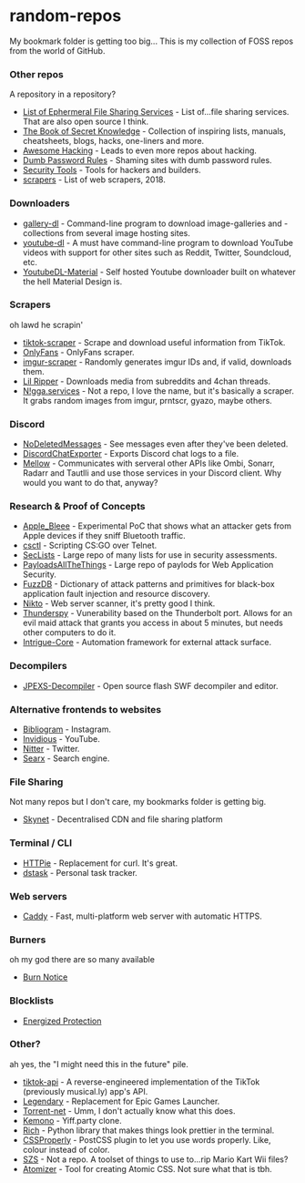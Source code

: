 # random-repos
My bookmark folder is getting too big...
This is my collection of FOSS repos from the world of GitHub.

### Other repos
A repository in a repository?
- [List of Ephermeral File Sharing Services](https://gist.github.com/Prajjwal/2226c6a96d1d72abc713e889160a9f81) - List of...file sharing services. That are also open source I think.
- [The Book of Secret Knowledge](https://github.com/trimstray/the-book-of-secret-knowledge) - Collection of inspiring lists, manuals, cheatsheets, blogs, hacks, one-liners and more.
- [Awesome Hacking](https://github.com/Hack-with-Github/Awesome-Hacking) - Leads to even more repos about hacking.
- [Dumb Password Rules](https://github.com/dumb-password-rules/dumb-password-rules) - Shaming sites with dumb password rules.
- [Security Tools](https://tools.tldr.run/) - Tools for hackers and builders.
- [scrapers](https://github.com/cassidoo/scrapers) - List of web scrapers, 2018.

### Downloaders
- [gallery-dl](https://github.com/mikf/gallery-dl/) - Command-line program to download image-galleries and -collections from several image hosting sites.
- [youtube-dl](https://github.com/ytdl-org/youtube-dl) - A must have command-line program to download YouTube videos with support for other sites such as Reddit, Twitter, Soundcloud, etc.
- [YoutubeDL-Material](https://github.com/Tzahi12345/YoutubeDL-Material) - Self hosted Youtube downloader built on whatever the hell Material Design is.

### Scrapers
oh lawd he scrapin'
- [tiktok-scraper](https://github.com/drawrowfly/tiktok-scraper) - Scrape and download useful information from TikTok.
- [OnlyFans](https://github.com/DIGITALCRIMINAL/OnlyFans) - OnlyFans scraper.
- [imgur-scraper](https://github.com/aqswdefr746/imgur-scraper) - Randomly generates imgur IDs and, if valid, downloads them.
- [Lil Ripper](https://github.com/pauliusbaulius/lil_ripper) - Downloads media from subreddits and 4chan threads.
- [N!gga.services](https://nigga.services/) - Not a repo, I love the name, but it's basically a scraper. It grabs random images from imgur, prntscr, gyazo, maybe others.

### Discord
- [NoDeletedMessages](https://github.com/Mega-Mewthree/BetterDiscordTrustedUnofficialPlugins) - See messages even after they've been deleted.
- [DiscordChatExporter](https://github.com/Tyrrrz/DiscordChatExporter) - Exports Discord chat logs to a file.
- [Mellow](https://github.com/v0idp/Mellow) - Communicates with serveral other APIs like Ombi, Sonarr, Radarr and Tautlli and use those services in your Discord client. Why would you want to do that, anyway?

### Research & Proof of Concepts
- [Apple_Bleee](https://github.com/hexway/apple_bleee) - Experimental PoC that shows what an attacker gets from Apple devices if they sniff Bluetooth traffic.
- [csctl](https://github.com/403-Fruit/csctl) - Scripting CS:GO over Telnet.
- [SecLists](https://github.com/danielmiessler/SecLists/) - Large repo of many lists for use in security assessments.
- [PayloadsAllTheThings](https://github.com/swisskyrepo/PayloadsAllTheThings) - Large repo of paylods for Web Application Security.
- [FuzzDB](https://github.com/fuzzdb-project/fuzzdb) - Dictionary of attack patterns and primitives for black-box application fault injection and resource discovery. 
- [Nikto](https://github.com/sullo/nikto) - Web server scanner, it's pretty good I think.
- [Thunderspy](https://thunderspy.io/) - Vunerability based on the Thunderbolt port. Allows for an evil maid attack that grants you access in about 5 minutes, but needs other computers to do it.
- [Intrigue-Core](https://github.com/intrigueio/intrigue-core) - Automation framework for external attack surface.

### Decompilers
- [JPEXS-Decompiler](https://github.com/jindrapetrik/jpexs-decompiler) - Open source flash SWF decompiler and editor.

### Alternative frontends to websites
- [Bibliogram](https://github.com/cloudrac3r/bibliogram/) - Instagram.
- [Invidious](https://github.com/omarroth/invidious/) - YouTube.
- [Nitter](https://github.com/zedeus/nitter/) - Twitter.
- [Searx](https://github.com/asciimoo/searx) - Search engine.

### File Sharing
Not many repos but I don't care, my bookmarks folder is getting big.
- [Skynet](https://siasky.net/) - Decentralised CDN and file sharing platform

### Terminal / CLI
- [HTTPie](https://github.com/jakubroztocil/httpie) - Replacement for curl. It's great.
- [dstask](https://github.com/naggie/dstask) - Personal task tracker.

### Web servers
- [Caddy](https://github.com/caddyserver/caddy) - Fast, multi-platform web server with automatic HTTPS.

### Burners
oh my god there are so many available
- [Burn Notice](https://github.com/burn-notice/burn-notice)

### Blocklists
- [Energized Protection](https://github.com/EnergizedProtection/block)

### Other?
ah yes, the "I might need this in the future" pile.
- [tiktok-api](https://github.com/szdc/tiktok-api) - A reverse-engineered implementation of the TikTok (previously musical.ly) app's API.
- [Legendary](https://github.com/derrod/legendary) - Replacement for Epic Games Launcher.
- [Torrent-net](https://github.com/lmatteis/torrent-net) - Umm, I don't actually know what this does.
- [Kemono](https://github.com/OpenYiff/Kemono) - Yiff.party clone.
- [Rich](https://github.com/willmcgugan/rich) - Python library that makes things look prettier in the terminal.
- [CSSProperly](https://github.com/jevakallio/css-properly) - PostCSS plugin to let you use words properly. Like, colour instead of color.
- [SZS](https://szs.wiimm.de/) - Not a repo. A toolset of things to use to...rip Mario Kart Wii files?
- [Atomizer](https://github.com/acss-io/atomizer) - Tool for creating Atomic CSS. Not sure what that is tbh.
